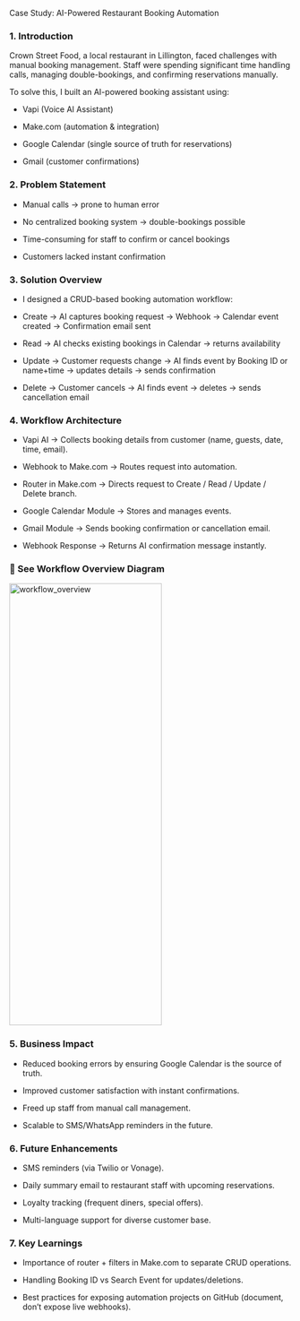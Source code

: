 Case Study: AI-Powered Restaurant Booking Automation
### 1. Introduction

Crown Street Food, a local restaurant in Lillington, faced challenges with manual booking management. Staff were spending significant time handling calls, managing double-bookings, and confirming reservations manually.

To solve this, I built an AI-powered booking assistant using:

- Vapi (Voice AI Assistant)

- Make.com (automation & integration)

- Google Calendar (single source of truth for reservations)

- Gmail (customer confirmations)

### 2. Problem Statement

- Manual calls → prone to human error

- No centralized booking system → double-bookings possible

- Time-consuming for staff to confirm or cancel bookings

- Customers lacked instant confirmation

### 3. Solution Overview

- I designed a CRUD-based booking automation workflow:

* Create → AI captures booking request → Webhook → Calendar event created → Confirmation email sent

* Read → AI checks existing bookings in Calendar → returns availability

* Update → Customer requests change → AI finds event by Booking ID or name+time → updates details → sends confirmation

* Delete → Customer cancels → AI finds event → deletes → sends cancellation email

### 4. Workflow Architecture

* Vapi AI → Collects booking details from customer (name, guests, date, time, email).

* Webhook to Make.com → Routes request into automation.

* Router in Make.com → Directs request to Create / Read / Update / Delete branch.

* Google Calendar Module → Stores and manages events.

* Gmail Module → Sends booking confirmation or cancellation email.

* Webhook Response → Returns AI confirmation message instantly.



### 📌 See Workflow Overview Diagram

   <img width="272" height="789" alt="workflow_overview" src="https://github.com/user-attachments/assets/b5132276-1861-4d24-943b-ea911096181d" />


### 5. Business Impact

- Reduced booking errors by ensuring Google Calendar is the source of truth.

- Improved customer satisfaction with instant confirmations.

- Freed up staff from manual call management.

- Scalable to SMS/WhatsApp reminders in the future.

### 6. Future Enhancements

- SMS reminders (via Twilio or Vonage).

- Daily summary email to restaurant staff with upcoming reservations.

- Loyalty tracking (frequent diners, special offers).

- Multi-language support for diverse customer base.

### 7. Key Learnings

- Importance of router + filters in Make.com to separate CRUD operations.

- Handling Booking ID vs Search Event for updates/deletions.

- Best practices for exposing automation projects on GitHub (document, don’t expose live webhooks).
